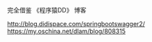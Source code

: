 完全借鉴 《程序猿DD》 博客

http://blog.didispace.com/springbootswagger2/
https://my.oschina.net/dlam/blog/808315
